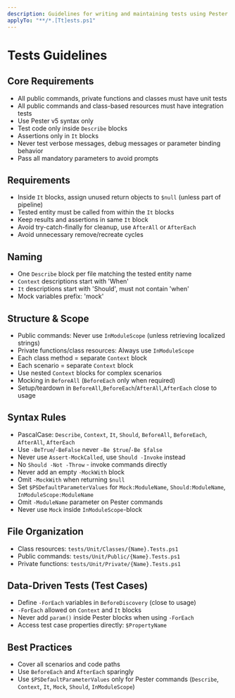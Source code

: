 ```yaml
---
description: Guidelines for writing and maintaining tests using Pester.
applyTo: "**/*.[Tt]ests.ps1"
---
```


# Tests Guidelines

## Core Requirements
- All public commands, private functions and classes must have unit tests
- All public commands and class-based resources must have integration tests
- Use Pester v5 syntax only
- Test code only inside `Describe` blocks
- Assertions only in `It` blocks
- Never test verbose messages, debug messages or parameter binding behavior
- Pass all mandatory parameters to avoid prompts

## Requirements
- Inside `It` blocks, assign unused return objects to `$null` (unless part of pipeline)
- Tested entity must be called from within the `It` blocks
- Keep results and assertions in same `It` block
- Avoid try-catch-finally for cleanup, use `AfterAll` or `AfterEach`
- Avoid unnecessary remove/recreate cycles

## Naming
- One `Describe` block per file matching the tested entity name
- `Context` descriptions start with 'When'
- `It` descriptions start with 'Should', must not contain 'when'
- Mock variables prefix: 'mock'

## Structure & Scope
- Public commands: Never use `InModuleScope` (unless retrieving localized strings)
- Private functions/class resources: Always use `InModuleScope`
- Each class method = separate `Context` block
- Each scenario = separate `Context` block
- Use nested `Context` blocks for complex scenarios
- Mocking in `BeforeAll` (`BeforeEach` only when required)
- Setup/teardown in `BeforeAll`,`BeforeEach`/`AfterAll`,`AfterEach` close to usage

## Syntax Rules
- PascalCase: `Describe`, `Context`, `It`, `Should`, `BeforeAll`, `BeforeEach`, `AfterAll`, `AfterEach`
- Use `-BeTrue`/`-BeFalse` never `-Be $true`/`-Be $false`
- Never use `Assert-MockCalled`, use `Should -Invoke` instead
- No `Should -Not -Throw` - invoke commands directly
- Never add an empty `-MockWith` block
- Omit `-MockWith` when returning `$null`
- Set `$PSDefaultParameterValues` for `Mock:ModuleName`, `Should:ModuleName`, `InModuleScope:ModuleName`
- Omit `-ModuleName` parameter on Pester commands
- Never use `Mock` inside `InModuleScope`-block

## File Organization
- Class resources: `tests/Unit/Classes/{Name}.Tests.ps1`
- Public commands: `tests/Unit/Public/{Name}.Tests.ps1`
- Private functions: `tests/Unit/Private/{Name}.Tests.ps1`

## Data-Driven Tests (Test Cases)
- Define `-ForEach` variables in `BeforeDiscovery` (close to usage)
- `-ForEach` allowed on `Context` and `It` blocks
- Never add `param()` inside Pester blocks when using `-ForEach`
- Access test case properties directly: `$PropertyName`

## Best Practices
- Cover all scenarios and code paths
- Use `BeforeEach` and `AfterEach` sparingly
- Use `$PSDefaultParameterValues` only for Pester commands (`Describe`, `Context`, `It`, `Mock`, `Should`, `InModuleScope`)
